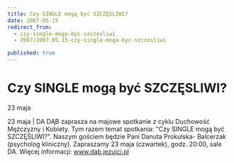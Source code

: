```yaml
---
title: Czy SINGLE mogą być SZCZĘSLIWI?
date: 2007-05-15
redirect_from: 
  - czy-single-moga-byc-szczesliwi
  - 2007/2007.05.15-czy-single-moga-byc-szczesliwi

published: true
---
```




# Czy SINGLE mogą być SZCZĘSLIWI?

<time>23 maja</time>

23 maja | DA DĄB zaprasza na majowe spotkanie z cyklu Duchowość Mężczyzny i Kobiety. Tym razem temat spotkania: "Czy SINGLE mogą być SZCZĘŚLIWI?". Naszym gościem będzie Pani Danuta Prokulska- Balcerzak (psycholog kliniczny). Zapraszamy 23 maja (czwartek), godz. 20:00, sale DA.
Więcej informacji: www.dab.jezuici.pl



<!--CONTENT FROM OLD SERVER (jos before 2013): 23 maja | DA DĄB zaprasza na majowe spotkanie z cyklu Duchowość Mężczyzny i Kobiety. Tym razem temat spotkania: "Czy SINGLE mogą być SZCZĘŚLIWI?". Naszym gościem będzie Pani Danuta Prokulska- Balcerzak (psycholog kliniczny). Zapraszamy 23 maja (czwartek), godz. 20:00, sale DA.
Więcej informacji: www.dab.jezuici.pl


-->

<!--{{json:{"created_date":"2007-05-15 15:18:59","publish_down":"0000-00-00 00:00:00","id":"499"}}}-->